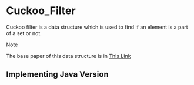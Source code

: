 # Cuckoo_Filter
Cuckoo filter is a data structure which is used to find if an element is a part of a set or not. <br>

> [!NOTE]
> The base paper of this data structure is in [This Link](https://ieeexplore.ieee.org/document/9212434)

## Implementing Java Version
